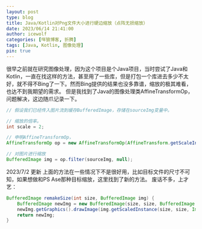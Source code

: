 ```yaml
---
layout: post
type: blog
title: Java/Kotlin对Png文件大小进行硬边缩放（点阵无损缩放）
date: 2023/06/14 21:41:00
author: icewolf
categories: [咩狼博客, 折腾]
tags: [Java, Kotlin, 图像处理]
pin: true
---
```



很早之前就在研究图像处理，因为这个项目是个Java项目，当时尝试了Java和Kotlin，一直在找这样的方法，甚至用了一些库，但是打包一个库进去多少不太好，就不得不Bing了一下。然而Bing提供的结果也没多靠谱，缩放的极其难看，也达不到我期望的需求。
但是我找到了Java的图像处理类AffineTransformOp，问题解决，这边随爪记录一下。

```java
// 假设我们已经传入图片流到缓存BufferedImage，存储在sourceImg变量中。

// 缩放的倍率。
int scale = 2;

// 申明AffineTransformOp，
AffineTransformOp op = new AffineTransformOp(AffineTransform.getScaleInstance(scale, scale), null);

// 对图片进行缩放
BufferedImage img = op.filter(sourceImg, null);
```

2023/7/2 更新
上面的方法在一些情况下不是很好用，比如目标文件的尺寸不可知，如果想做和PS Ase那种目标缩放，这里找到了新的方法。
废话不多，上才艺：
```java
BufferedImage remakeSize(int size, BufferedImage img) {
    BufferedImage newImg = new BufferedImage(size, size, BufferedImage.TYPE_INT_ARGB);
    newImg.getGraphics().drawImage(img.getScaledInstance(size, size, Image.SCALE_SMOOTH), 0, 0, null);
    return newImg;
}
```
